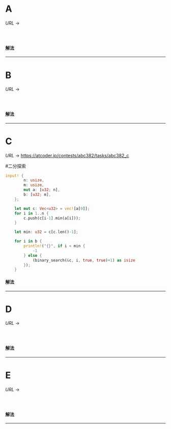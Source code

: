 # A

$URL\:\to$ 

#

```python

```

#### 解法



---

# B

$URL\:\to$ 

#

```python

```

#### 解法



---

# C

$URL\:\to$ https://atcoder.jp/contests/abc382/tasks/abc382_c

#二分探索 

```rust
input! {
        n: usize,
        m: usize,
        mut a: [u32; n],
        b: [u32; m],
    };

    let mut c: Vec<u32> = vec![a[0]];
    for i in 1..n {
        c.push(c[i-1].min(a[i]));
    }

    let min: u32 = c[c.len()-1];

    for i in b {
        println!("{}", if i < min {
            -1
        } else {
            (binary_search(&c, i, true, true)+1) as isize
        });
    }
```

#### 解法



---

# D

$URL\:\to$ 

#

```python

```

#### 解法



---

# E

$URL\:\to$ 

#

```python

```

#### 解法



---